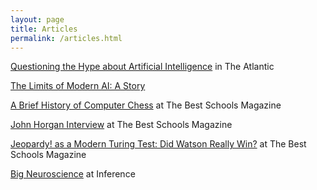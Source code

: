 ```yaml
---
layout: page
title: Articles
permalink: /articles.html
---
```

[Questioning the Hype about Artificial Intelligence](http://www.theatlantic.com/technology/archive/2015/05/the-humanists-paradox/391622/)
in The Atlantic

[The Limits of Modern AI: A Story](http://www.thebestschools.org/magazine/limits-of-modern-ai/)

[A Brief History of Computer Chess](http://www.thebestschools.org/magazine/brief-history-of-computer-chess/)
at The Best Schools Magazine

[John Horgan Interview](http://www.thebestschools.org/features/john-horgan-interview/)
at The Best Schools Magazine

[Jeopardy! as a Modern Turing Test:  Did Watson Really Win?](http://www.thebestschools.org/magazine/watson-computer-plays-jeopardy/)
at The Best Schools Magazine

[Big Neuroscience](http://inference-review.com/article/big-neuroscience)
at Inference

